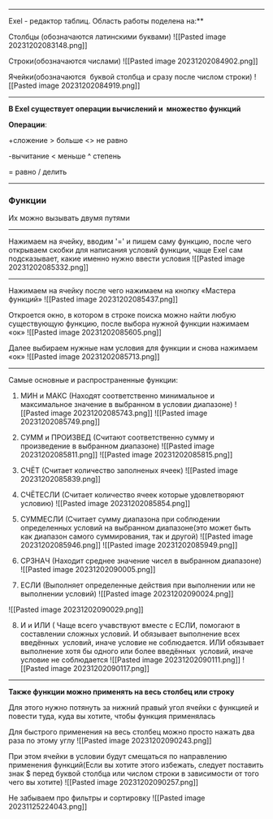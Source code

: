 ***

Exel - редактор таблиц. Область работы поделена на:**

Столбцы (обозначаются латинскими буквами)
![[Pasted image 20231202083148.png]]

Строки(обозначаются числами)
![[Pasted image 20231202084902.png]]

Ячейки(обозначаются  буквой столбца и сразу после числом строки)
![[Pasted image 20231202084919.png]]

***

**В Exel существует операции вычислений и  множество функций**


**Операции**:

+сложение        > больше        <> не равно

-вычитание       < меньше         ^ степень

= равно               / делить

***

### Функции
Их можно вызывать двумя путями

***


Нажимаем на ячейку, вводим '=' и пишем саму функцию, после чего открываем скобки для написания условий функции, чаще Exel сам подсказывает, какие именно нужно ввести условия
![[Pasted image 20231202085332.png]]

***

Нажимаем на ячейку после чего нажимаем на кнопку «Мастера функций»
![[Pasted image 20231202085437.png]]

Откроется окно, в котором в строке поиска можно найти любую существующую функцию, после выбора нужной функции нажимаем «ок»
![[Pasted image 20231202085605.png]]

Далее выбираем нужные нам условия для функции и снова нажимаем «ок»
![[Pasted image 20231202085713.png]]

***

Самые основные и распространенные функции:

1. МИН и МАКС (Находят соответственно минимальное и максимальное значение в выбранном в условии диапазоне)
![[Pasted image 20231202085743.png]]
![[Pasted image 20231202085749.png]]

2. СУММ и ПРОИЗВЕД (Считают соответственно сумму и произведение в выбранном диапазоне)
![[Pasted image 20231202085811.png]]
![[Pasted image 20231202085815.png]]

3. СЧЁТ (Считает количество заполненых ячеек)
![[Pasted image 20231202085839.png]]

4. СЧЁТЕСЛИ (Считает количество ячеек которые удовлетворяют условию)
![[Pasted image 20231202085854.png]]

5. СУММЕСЛИ (Считает сумму диапазона при соблюдении определенных условий на выбранном диапазоне(это может быть как диапазон самого суммирования, так и другой)
![[Pasted image 20231202085946.png]]
![[Pasted image 20231202085949.png]]

6. СРЗНАЧ (Находит среднее значение чисел в выбранном диапазоне)
![[Pasted image 20231202090005.png]]

7. ЕСЛИ (Выполняет определенные действия при выполнении или не выполнении условий)
![[Pasted image 20231202090024.png]]

![[Pasted image 20231202090029.png]]

8. И и ИЛИ ( Чаще всего учавствуют вместе с ЕСЛИ, помогают в составлении сложных условий. И обязывает выполнение всех введённых  условий, иначе условие не соблюдается. ИЛИ обязывает выполнение хотя бы одного или более введённых  условий, иначе условие не соблюдается
![[Pasted image 20231202090111.png]]
![[Pasted image 20231202090117.png]]

***
**Также функции можно применять на весь столбец или строку**

Для этого нужно потянуть за нижний правый угол ячейки с функцией и повести туда, куда вы хотите, чтобы функция применялась

Для быстрого применения на весь столбец можно просто нажать два раза по этому углу
![[Pasted image 20231202090243.png]]

При этом ячейки в условии будут смещаться по направлению применения функций(Если вы хотите этого избежать, следует поставить знак $ перед буквой столбца или числом строки в зависимости от того чего вы хотите)
![[Pasted image 20231202090257.png]]

Не забываем про фильтры и сортировку
![[Pasted image 20231125224043.png]]
